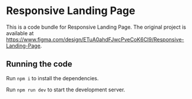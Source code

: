 
  # Responsive Landing Page

  This is a code bundle for Responsive Landing Page. The original project is available at https://www.figma.com/design/ETuA0ahdFJwcPveCoK6Cl9/Responsive-Landing-Page.

  ## Running the code

  Run `npm i` to install the dependencies.

  Run `npm run dev` to start the development server.
  